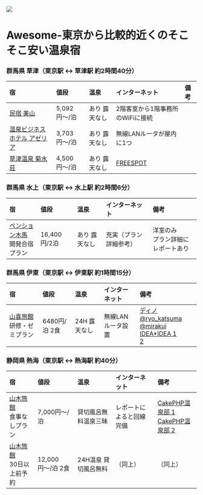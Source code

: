 
![](http://d.pr/i/GXSW.png)

# Awesome-東京から比較的近くのそこそこ安い温泉宿

### 群馬県 草津（東京駅 <-> 草津駅 約2時間40分）

| 宿 | 値段 | 温泉 | インターネット | 備考 |
|:---|:-----|:-----|:---------------|:-----|
| [民宿 美山](http://minsyuku-miyama.com/)                       | 5,092円〜/泊 | あり 露天なし | 2階客室から1階事務所のWiFiに接続 |  |
| [温泉ビジネスホテル アゼリア](http://www.jalan.net/yad300018/) | 3,703円〜/泊 | あり 露天なし | 無線LANルータが屋内に1つ |  |
| [草津温泉 菊水荘](http://kikusuisou.com/)                      | 4,500円〜/泊 | あり 露天なし | [FREESPOT](https://freespot.com/map/tenpo.php?n=7336) |  |

### 群馬県 水上（東京駅 <-> 水上駅 約2時間6分）

| 宿 | 値段 | 温泉 | インターネット | 備考 |
|:---|:-----|:-----|:---------------|:-----|
| [ペンション木馬](http://www.pension-mokuba.com/plan/index.html)<br>開発合宿プラン | 16,400円/2泊 | あり 露天なし | 充実（プラン詳細参考） | 洋室のみ<br>プラン詳細にレポートあり |

### 群馬県 伊東（東京駅 <-> 伊東駅 約1時間15分）

| 宿 | 値段 | 温泉 | インターネット | 備考 |
|:---|:-----|:-----|:---------------|:-----|
| [山喜旅館](http://www.ito-yamaki.jp/plan.html)<br>研修・ゼミプラン | 6480円/泊 2食 | 24H 露天なし | 無線LANルータ設置 | [ディノ](http://openlab.dino.co.jp/2008/05/08/235929241.html)<br>[@ryo_katsuma](http://blog.katsuma.tv/2008/11/developers_camp_001.html) [@mirakui](http://blog.mirakui.com/entry/20090427/gasshuku)<br>[IDEA*IDEA 1](http://www.ideaxidea.com/archives/2005/12/post_52.html)<br>[2](http://www.ideaxidea.com/archives/2009/03/devcamp200903.html) |

### 静岡県 熱海（東京駅 <-> 熱海駅 約40分）

| 宿 | 値段 | 温泉 | インターネット | 備考 |
|:---|:-----|:-----|:---------------|:-----|
| [山木旅館](http://www.yamakiryokan.co.jp/)<br>食事なしプラン | 7,000円〜/泊      | 貸切風呂無料温泉三昧 | レポートによると回線完備 | [CakePHP温泉部 1](https://web.archive.org/web/20140801055612/http://1-byte.jp/2011/03/03/review_yamaki_in_atami/)<br>[CakePHP温泉部 2](http://hideichi.com/archives/318) |
| [山木旅館](http://www.yamakiryokan.co.jp/)<br>30日以上前予約 | 12,000円〜/泊 2食 | 24H温泉 貸切風呂無料 | （同上） | （同上） |
